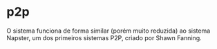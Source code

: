 # p2p
O sistema funciona de forma similar (porém muito reduzida) ao sistema Napster, um dos primeiros sistemas P2P, criado por Shawn Fanning.
